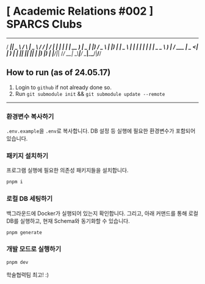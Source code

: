 # [ Academic Relations #002 ] SPARCS Clubs

  ____  ____   _    ____   ____ ____     ____ _    _   _ ____ ____  
 / ___||  _ \ / \  |  _ \ / ___/ ___|   / ___| |  | | | | __ ) ___| 
 \___ \| |_) / _ \ | |_) | |   \___ \  | |   | |  | | | |  _ \___ \ 
  ___) |  __/ ___ \|  _ <| |___ ___) | | |___| |__| |_| | |_) |__) |
 |____/|_| /_/   \_\_| \_\\____|____/   \____|_____\___/|____/____/ 
                                                                    

## How to run (as of 24.05.17)

1. Login to `github` if not already done so.
2. Run `git submodule init` && `git submodule update --remote`

<hr/>

### 환경변수 복사하기
`.env.example`을 `.env`로 복사합니다. DB 설정 등 실행에 필요한 환경변수가 포함되어 있습니다.

### 패키지 설치하기
프로그램 실행에 필요한 의존성 패키지들을 설치합니다.
```bash
pnpm i
```

### 로컬 DB 세팅하기
백그라운드에 Docker가 실행되어 있는지 확인합니다.
그리고, 아래 커맨드를 통해 로컬 DB를 실행하고, 현재 Schema와 동기화할 수 있습니다.
```bash
pnpm generate
```

### 개발 모드로 실행하기
```bash
pnpm dev
```

학술협력팀 최고! :)
